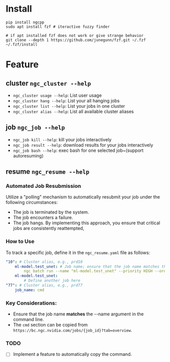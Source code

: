 # Install

```shell
pip install ngcpp
sudo apt install fzf # iteractive fuzzy finder

# if apt installed fzf does not work or give strange behavior
git clone --depth 1 https://github.com/junegunn/fzf.git ~/.fzf
~/.fzf/install
```

# Feature

## cluster `ngc_cluster --help`

* `ngc_cluster usage --help`: List user usage
* `ngc_cluster hang --help`: List your all hanging jobs
* `ngc_cluster list --help`: List your jobs in one cluster
* `ngc_cluster alias --help`: List all available cluster aliases

## job `ngc_job --help`

* `ngc_job kill --help`: kill your jobs interactively
* `ngc_job result --help`: download results for your jobs interactively
* `ngc_job bash --help`: exec bash for one selected job~(support autoresuming)


## resume `ngc_resume --help`


### Automated Job Resubmission

Utilize a "polling" mechanism to automatically resubmit your job under the following circumstances:
* The job is terminated by the system.
* The job encounters a failure.
* The job hangs.
By implementing this approach, you ensure that critical jobs are consistently reattempted,

### How to Use

To track a specific job, define it in the `ngc_resume.yaml` file as follows:

```yaml
"10": # Cluster alias, e.g., prd10
    ml-model.test_unet: # Job name; ensure that the job name matches the `--name` argument in the command line
        ngc batch run --name "ml-model.test_unet" --priority HIGH --order 50 --preempt RUNONCE --min-timeslice 0s --total-runtime 1209600s --ace nv-us-west-2 --instance dgxa100.40g.8.norm --commandline "sleep 10h" --result /result --array-type "PYTORCH" --replicas "18" --image "another_docker_image" --org your_org --team your_team
    ml-model.test_unet:
        # Define another job here
"77": # Cluster alias, e.g., prd77
    job_name: cmd
```

### Key Considerations:

* Ensure that the job name **matches** the --name argument in the command line.
* The `cmd` section can be copied from `https://bc.ngc.nvidia.com/jobs/{job_id}?tab=overview`.

### TODO

- [ ] Implement a feature to automatically copy the command.
